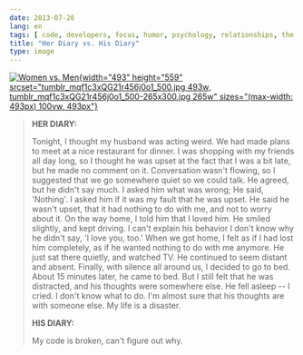 ```yaml
---
date: 2013-07-26
lang: en
tags: [ code, developers, focus, humor, psychology, relationships, the zone ]
title: "Her Diary vs. His Diary"
type: image
---
```


[![Women vs.
Men](tumblr_mqf1c3xQG21r456j0o1_500.jpg){width="493"
height="559"
srcset="tumblr_mqf1c3xQG21r456j0o1_500.jpg 493w, tumblr_mqf1c3xQG21r456j0o1_500-265x300.jpg 265w"
sizes="(max-width: 493px) 100vw, 493px"}](tumblr_mqf1c3xQG21r456j0o1_500.jpg)

> **HER DIARY:**
>
> Tonight, I thought my husband was acting weird. We had made plans to
> meet at a nice restaurant for dinner. I was shopping with my friends
> all day long, so I thought he was upset at the fact that I was a bit
> late, but he made no comment on it. Conversation wasn't flowing, so I
> suggested that we go somewhere quiet so we could talk. He agreed, but
> he didn't say much. I asked him what was wrong; He said, 'Nothing'. I
> asked him if it was my fault that he was upset. He said he wasn't
> upset, that it had nothing to do with me, and not to worry about it.
> On the way home, I told him that I loved him. He smiled slightly, and
> kept driving. I can't explain his behavior I don't know why he didn't
> say, 'I love you, too.' When we got home, I felt as if I had lost him
> completely, as if he wanted nothing to do with me anymore. He just sat
> there quietly, and watched TV. He continued to seem distant and
> absent. Finally, with silence all around us, I decided to go to bed.
> About 15 minutes later, he came to bed. But I still felt that he was
> distracted, and his thoughts were somewhere else. He fell asleep -- I
> cried. I don't know what to do. I'm almost sure that his thoughts are
> with someone else. My life is a disaster.
>
> **HIS DIARY:**
>
> My code is broken, can't figure out why.

